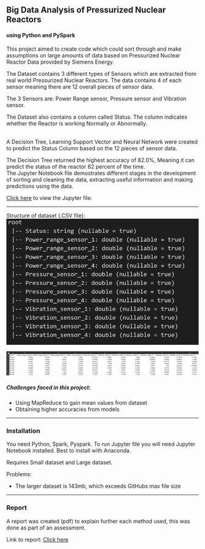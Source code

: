## Big Data Analysis of Pressurized Nuclear Reactors

#### using Python and PySpark



This project aimed to create code which could sort through and make assumptions on large amounts of data based on Pressurized Nuclear Reactor 
Data provided by Siemens Energy.

The Dataset contains 3 different types of Sensors which are extracted from real world Pressurized Nuclear Reactors.
The data contains 4 of each sensor meaning there are 12 overall pieces of sensor data.

The 3 Sensors are: Power Range sensor, Pressure sensor and Vibration sensor.

The Dataset also contains a column called Status. The column indicates whether the Reactor is working Normally or Abnormally.

<br>
A Decision Tree, Learning Support Vector and Neural Network were created to predict the Status Column based on the 12 pieces of sensor data.

The Decision Tree returned the highest accuracy of 82.0%, Meaning it can predict the status of the reactor 82 percent of the time. 
<br>
The Jupyter Notebook file demostrates different stages in the development of sorting and cleaning the data, extracting useful information 
and making predictions using the data.




[Click here](https://github.com/douglascarrie/Big-Data-Analysis-of-Pressurized-Nuclear-Reactors/blob/master/Big%20Data%20analysis.pdf) to view the Jupyter file.
<br>

---

Structure of dataset (.CSV file):
![Example of dataset](https://github.com/douglascarrie/Big-Data-Analysis-of-Pressurized-Nuclear-Reactors/blob/master/Structure.png)

![Example of dataset](https://github.com/douglascarrie/Big-Data-Analysis-of-Pressurized-Nuclear-Reactors/blob/master/Structure-grid.png)

##### Challenges faced in this project: 
- Using MapReduce to gain mean values from dataset 
- Obtaining higher accuracies from models


---
### Installation

You need Python, Spark, Pyspark. To run Jupyter file you will need Jupyter Notebook installed. 
Best to install with Anaconda.

Requires Small dataset and Large dataset.

Problems: 
- The larger dataset is 143mb, which exceeds GitHubs max file size

---

### Report

A report was created (pdf) to explain further each method used, this was done as part of an assessment.

Link to report: [Click here](https://github.com/douglascarrie/Big-Data-Analysis-of-Pressurized-Nuclear-Reactors/blob/master/Big%20Data%20analysis.pdf)



